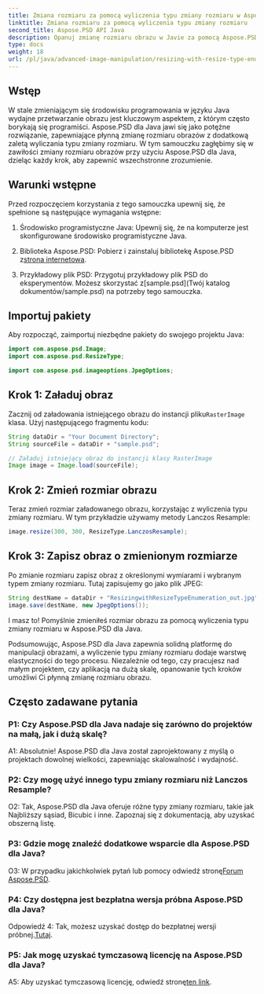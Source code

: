 ```yaml
---
title: Zmiana rozmiaru za pomocą wyliczenia typu zmiany rozmiaru w Aspose.PSD dla Java
linktitle: Zmiana rozmiaru za pomocą wyliczenia typu zmiany rozmiaru
second_title: Aspose.PSD API Java
description: Opanuj zmianę rozmiaru obrazu w Javie za pomocą Aspose.PSD. Przewodnik krok po kroku dotyczący wyliczania typu zmiany rozmiaru.
type: docs
weight: 18
url: /pl/java/advanced-image-manipulation/resizing-with-resize-type-enumeration/
---
```

## Wstęp

W stale zmieniającym się środowisku programowania w języku Java wydajne przetwarzanie obrazu jest kluczowym aspektem, z którym często borykają się programiści. Aspose.PSD dla Java jawi się jako potężne rozwiązanie, zapewniające płynną zmianę rozmiaru obrazów z dodatkową zaletą wyliczania typu zmiany rozmiaru. W tym samouczku zagłębimy się w zawiłości zmiany rozmiaru obrazów przy użyciu Aspose.PSD dla Java, dzieląc każdy krok, aby zapewnić wszechstronne zrozumienie.

## Warunki wstępne

Przed rozpoczęciem korzystania z tego samouczka upewnij się, że spełnione są następujące wymagania wstępne:

1. Środowisko programistyczne Java: Upewnij się, że na komputerze jest skonfigurowane środowisko programistyczne Java.

2. Biblioteka Aspose.PSD: Pobierz i zainstaluj bibliotekę Aspose.PSD z[strona internetowa](https://releases.aspose.com/psd/java/).

3.  Przykładowy plik PSD: Przygotuj przykładowy plik PSD do eksperymentów. Możesz skorzystać z[sample.psd](Twój katalog dokumentów/sample.psd) na potrzeby tego samouczka.

## Importuj pakiety

Aby rozpocząć, zaimportuj niezbędne pakiety do swojego projektu Java:

```java
import com.aspose.psd.Image;
import com.aspose.psd.ResizeType;

import com.aspose.psd.imageoptions.JpegOptions;
```

## Krok 1: Załaduj obraz

 Zacznij od załadowania istniejącego obrazu do instancji pliku`RasterImage` klasa. Użyj następującego fragmentu kodu:

```java
String dataDir = "Your Document Directory";
String sourceFile = dataDir + "sample.psd";

// Załaduj istniejący obraz do instancji klasy RasterImage
Image image = Image.load(sourceFile);
```

## Krok 2: Zmień rozmiar obrazu

Teraz zmień rozmiar załadowanego obrazu, korzystając z wyliczenia typu zmiany rozmiaru. W tym przykładzie używamy metody Lanczos Resample:

```java
image.resize(300, 300, ResizeType.LanczosResample);
```

## Krok 3: Zapisz obraz o zmienionym rozmiarze

Po zmianie rozmiaru zapisz obraz z określonymi wymiarami i wybranym typem zmiany rozmiaru. Tutaj zapisujemy go jako plik JPEG:

```java
String destName = dataDir + "ResizingwithResizeTypeEnumeration_out.jpg";
image.save(destName, new JpegOptions());
```

I masz to! Pomyślnie zmieniłeś rozmiar obrazu za pomocą wyliczenia typu zmiany rozmiaru w Aspose.PSD dla Java.

Podsumowując, Aspose.PSD dla Java zapewnia solidną platformę do manipulacji obrazami, a wyliczenie typu zmiany rozmiaru dodaje warstwę elastyczności do tego procesu. Niezależnie od tego, czy pracujesz nad małym projektem, czy aplikacją na dużą skalę, opanowanie tych kroków umożliwi Ci płynną zmianę rozmiaru obrazu.

## Często zadawane pytania

### P1: Czy Aspose.PSD dla Java nadaje się zarówno do projektów na małą, jak i dużą skalę?

A1: Absolutnie! Aspose.PSD dla Java został zaprojektowany z myślą o projektach dowolnej wielkości, zapewniając skalowalność i wydajność.

### P2: Czy mogę użyć innego typu zmiany rozmiaru niż Lanczos Resample?

O2: Tak, Aspose.PSD dla Java oferuje różne typy zmiany rozmiaru, takie jak Najbliższy sąsiad, Bicubic i inne. Zapoznaj się z dokumentacją, aby uzyskać obszerną listę.

### P3: Gdzie mogę znaleźć dodatkowe wsparcie dla Aspose.PSD dla Java?

 O3: W przypadku jakichkolwiek pytań lub pomocy odwiedź stronę[Forum Aspose.PSD](https://forum.aspose.com/c/psd/34).

### P4: Czy dostępna jest bezpłatna wersja próbna Aspose.PSD dla Java?

 Odpowiedź 4: Tak, możesz uzyskać dostęp do bezpłatnej wersji próbnej.[Tutaj](https://releases.aspose.com/).

### P5: Jak mogę uzyskać tymczasową licencję na Aspose.PSD dla Java?

 A5: Aby uzyskać tymczasową licencję, odwiedź stronę[ten link](https://purchase.aspose.com/temporary-license/).